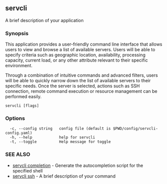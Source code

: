 ## servcli

A brief description of your application

### Synopsis

 This application provides a user-friendly command line interface that allows users to view and browse a list
  of available servers. Users will be able to specify criteria such as geographic location, availability, processing
  capacity, current load, or any other attribute relevant to their specific environment.

  Through a combination of intuitive commands and advanced filters, users will be able to quickly narrow down the list
  of available servers to their specific needs. Once the server is selected, actions such as SSH connection, remote
  command execution or resource management can be performed easily. 

```
servcli [flags]
```

### Options

```
  -c, --config string   config file (default is $PWD/config/servcli-config.yaml)
  -h, --help            help for servcli
  -t, --toggle          Help message for toggle
```

### SEE ALSO

* [servcli completion](servcli_completion.md)	 - Generate the autocompletion script for the specified shell
* [servcli ssh](servcli_ssh.md)	 - A brief description of your command

